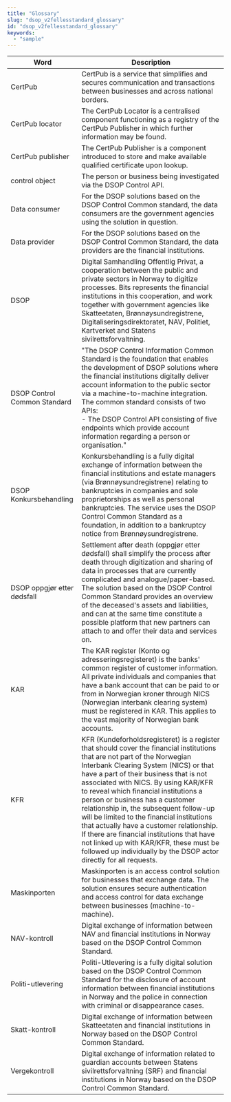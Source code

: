 ```yaml
---
title: "Glossary"
slug: "dsop_v2fellesstandard_glossary"
id: "dsop_v2fellesstandard_glossary"
keywords:
  - "sample"
---
```


| Word                          | 	Description                                                                                                                                                                                                                                                                                                                                                                                                                                                                                                                                                                                                                        |
|-------------------------------|-------------------------------------------------------------------------------------------------------------------------------------------------------------------------------------------------------------------------------------------------------------------------------------------------------------------------------------------------------------------------------------------------------------------------------------------------------------------------------------------------------------------------------------------------------------------------------------------------------------------------------------|
| CertPub                       | 	CertPub is a service that simplifies and secures communication and transactions between businesses and across national borders.                                                                                                                                                                                                                                                                                                                                                                                                                                                                                                    |
| CertPub locator               | 	The CertPub Locator is a centralised component functioning as a registry of the CertPub Publisher in which further information may be found.                                                                                                                                                                                                                                                                                                                                                                                                                                                                                       |
| CertPub publisher             | 	The CertPub Publisher is a component introduced to store and make available qualified certificate upon lookup.                                                                                                                                                                                                                                                                                                                                                                                                                                                                                                                     |
| control object	               | The person or business being investigated via the DSOP Control API.                                                                                                                                                                                                                                                                                                                                                                                                                                                                                                                                                                 |
| Data consumer                 | 	For the DSOP solutions based on the DSOP Control Common standard, the data consumers are the government agencies using the solution in question.                                                                                                                                                                                                                                                                                                                                                                                                                                                                                   |
| Data provider                 | 	For the DSOP solutions based on the DSOP Control Common Standard, the data providers are the financial institutions.                                                                                                                                                                                                                                                                                                                                                                                                                                                                                                               |
| DSOP	                         | Digital Samhandling Offentlig Privat, a cooperation between the public and private sectors in Norway to digitize processes. Bits represents the financial institutions in this cooperation, and work together with government agencies like Skatteetaten, Brønnøysundregistrene, Digitaliseringsdirektoratet, NAV, Politiet, Kartverket and Statens sivilrettsforvaltning.                                                                                                                                                                                                                                                          |
| DSOP Control Common Standard  | 	"The DSOP Control Information Common Standard is the foundation that enables the development of DSOP solutions where the financial institutions digitally deliver account information to the public sector via a machine-to-machine integration. The common standard consists of two APIs: <br > - The DSOP Control API consisting of five endpoints which provide account information regarding a person or organisation."                                           |
 | DSOP Konkursbehandling        | 	Konkursbehandling is a fully digital exchange of information between the financial institutions and estate managers (via Brønnøysundregistrene) relating to bankruptcies in companies and sole proprietorships as well as personal bankruptcies. The service uses the DSOP Control Common Standard as a foundation, in addition to a bankruptcy notice from Brønnøysundregistrene.                                                                                                                                                                                                                                                 |
 | DSOP oppgjør etter dødsfall 	 | Settlement after death (oppgjør etter dødsfall) shall simplify the process after death through digitization and sharing of data in processes that are currently complicated and analogue/paper-based. The solution based on the DSOP Control Common Standard provides an overview of the deceased's assets and liabilities, and can at the same time constitute a possible platform that new partners can attach to and offer their data and services on.                                                                                                                                                                           |
| KAR 	                         | The KAR register (Konto og adresseringsregisteret) is the banks' common register of customer information. All private individuals and companies that have a bank account that can be paid to or from in Norwegian kroner through NICS (Norwegian interbank clearing system) must be registered in KAR. This applies to the vast majority of Norwegian bank accounts.                                                                                                                                                                                                                                                                |
| KFR                           | 	KFR (Kundeforholdsregisteret) is a register that should cover the financial institutions that are not part of the Norwegian Interbank Clearing System (NICS) or that have a part of their business that is not associated with NICS. By using KAR/KFR to reveal which financial institutions a person or business has a customer relationship in, the subsequent follow-up will be limited to the financial institutions that actually have a customer relationship. If there are financial institutions that have not linked up with KAR/KFR, these must be followed up individually by the DSOP actor directly for all requests. |
| Maskinporten                  | 	Maskinporten is an access control solution for businesses that exchange data. The solution ensures secure authentication and access control for data exchange between businesses (machine-to-machine).                                                                                                                                                                                                                                                                                                                                                                                                                             |
| NAV-kontroll                  | 	Digital exchange of information between NAV and financial institutions in Norway based on the DSOP Control Common Standard.                                                                                                                                                                                                                                                                                                                                                                                                                                                                                                        |
 | Politi-utlevering             | 	Politi-Utlevering is a fully digital solution based on the DSOP Control Common Standard for the disclosure of account information between financial institutions in Norway and the police in connection with criminal or disappearance cases.                                                                                                                                                                                                                                                                                                                                                                                      |
| Skatt-kontroll 	              | Digital exchange of information between Skatteetaten and financial institutions in Norway based on the DSOP Control Common Standard.                                                                                                                                                                                                                                                                                                                                                                                                                                                                                                |
| Vergekontroll                 | 	Digital exchange of information related to guardian accounts between Statens sivilrettsforvaltning (SRF) and financial institutions in Norway based on the DSOP Control Common Standard.                                                                                                                                                                                                                                                                                                                                                                                                                                           |